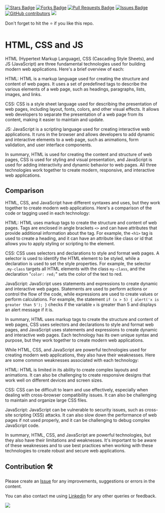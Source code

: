 <a href="https://github.com/drshahizan/learn-php/stargazers"><img src="https://img.shields.io/github/stars/drshahizan/learn-php" alt="Stars Badge"/></a>
<a href="https://github.com/drshahizan/learn-php/network/members"><img src="https://img.shields.io/github/forks/drshahizan/learn-php" alt="Forks Badge"/></a>
<a href="https://github.com/drshahizan/learn-php/pulls"><img src="https://img.shields.io/github/issues-pr/drshahizan/learn-php" alt="Pull Requests Badge"/></a>
<a href="https://github.com/drshahizan/learn-php/issues"><img src="https://img.shields.io/github/issues/drshahizan/learn-php" alt="Issues Badge"/></a>
<a href="https://github.com/drshahizan/learn-php/graphs/contributors"><img alt="GitHub contributors" src="https://img.shields.io/github/contributors/drshahizan/learn-php?color=2b9348"></a>
![](https://visitor-badge.glitch.me/badge?page_id=drshahizan/learn-php)

Don't forget to hit the :star: if you like this repo.

# HTML, CSS and JS
HTML (Hypertext Markup Language), CSS (Cascading Style Sheets), and JS (JavaScript) are three fundamental technologies used for building modern web applications. Here's a brief overview of each:

HTML: HTML is a markup language used for creating the structure and content of web pages. It uses a set of predefined tags to describe the various elements of a web page, such as headings, paragraphs, lists, images, and links.

CSS: CSS is a style sheet language used for describing the presentation of web pages, including layout, fonts, colors, and other visual effects. It allows web developers to separate the presentation of a web page from its content, making it easier to maintain and update.

JS: JavaScript is a scripting language used for creating interactive web applications. It runs in the browser and allows developers to add dynamic and interactive elements to a web page, such as animations, form validation, and user interface components.

In summary, HTML is used for creating the content and structure of web pages, CSS is used for styling and visual presentation, and JavaScript is used for adding interactivity and dynamic behavior to web pages. All three technologies work together to create modern, responsive, and interactive web applications.

## Comparison

HTML, CSS, and JavaScript have different syntaxes and uses, but they work together to create modern web applications. Here's a comparison of the code or tagging used in each technology:

HTML: HTML uses markup tags to create the structure and content of web pages. Tags are enclosed in angle brackets `<>` and can have attributes that provide additional information about the tag. For example, the `<h1>` tag is used to create a heading, and it can have an attribute like class or id that allows you to apply styling or scripting to the element.

CSS: CSS uses selectors and declarations to style and format web pages. A selector is used to identify the HTML element to be styled, while a declaration is used to set the style properties. For example, the selector `.my-class` targets all HTML elements with the class `my-class`, and the declaration "`color: red;`" sets the color of the text to red.

JavaScript: JavaScript uses statements and expressions to create dynamic and interactive web pages. Statements are used to perform actions or control the flow of the code, while expressions are used to create values or perform calculations. For example, the statement `if (x > 5) { alert('x is greater than 5'); }` checks if the variable `x` is greater than 5 and displays an alert message if it is.

In summary, HTML uses markup tags to create the structure and content of web pages, CSS uses selectors and declarations to style and format web pages, and JavaScript uses statements and expressions to create dynamic and interactive web pages. Each technology has its own unique syntax and purpose, but they work together to create modern web applications.

While HTML, CSS, and JavaScript are powerful technologies used for creating modern web applications, they also have their weaknesses. Here are some common weaknesses associated with each technology:

HTML: HTML is limited in its ability to create complex layouts and animations. It can also be challenging to create responsive designs that work well on different devices and screen sizes.

CSS: CSS can be difficult to learn and use effectively, especially when dealing with cross-browser compatibility issues. It can also be challenging to maintain and organize large CSS files.

JavaScript: JavaScript can be vulnerable to security issues, such as cross-site scripting (XSS) attacks. It can also slow down the performance of web pages if not used properly, and it can be challenging to debug complex JavaScript code.

In summary, HTML, CSS, and JavaScript are powerful technologies, but they also have their limitations and weaknesses. It's important to be aware of these weaknesses and to use best practices when working with these technologies to create robust and secure web applications.
  
## Contribution 🛠️
Please create an [Issue](https://github.com/drshahizan/learn-php/issues) for any improvements, suggestions or errors in the content.

You can also contact me using [Linkedin](https://www.linkedin.com/in/drshahizan/) for any other queries or feedback.

![](https://visitor-badge.glitch.me/badge?page_id=drshahizan)
